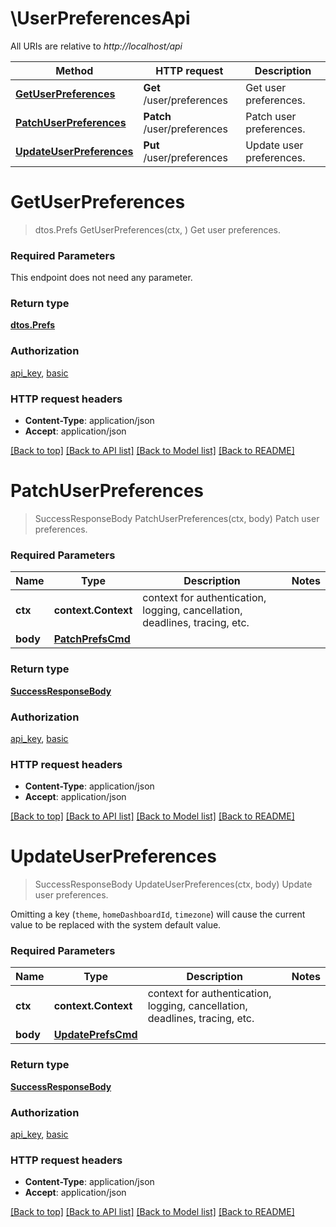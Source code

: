 # \UserPreferencesApi

All URIs are relative to *http://localhost/api*

Method | HTTP request | Description
------------- | ------------- | -------------
[**GetUserPreferences**](UserPreferencesApi.md#GetUserPreferences) | **Get** /user/preferences | Get user preferences.
[**PatchUserPreferences**](UserPreferencesApi.md#PatchUserPreferences) | **Patch** /user/preferences | Patch user preferences.
[**UpdateUserPreferences**](UserPreferencesApi.md#UpdateUserPreferences) | **Put** /user/preferences | Update user preferences.


# **GetUserPreferences**
> dtos.Prefs GetUserPreferences(ctx, )
Get user preferences.

### Required Parameters
This endpoint does not need any parameter.

### Return type

[**dtos.Prefs**](dtos.Prefs.md)

### Authorization

[api_key](../README.md#api_key), [basic](../README.md#basic)

### HTTP request headers

 - **Content-Type**: application/json
 - **Accept**: application/json

[[Back to top]](#) [[Back to API list]](../README.md#documentation-for-api-endpoints) [[Back to Model list]](../README.md#documentation-for-models) [[Back to README]](../README.md)

# **PatchUserPreferences**
> SuccessResponseBody PatchUserPreferences(ctx, body)
Patch user preferences.

### Required Parameters

Name | Type | Description  | Notes
------------- | ------------- | ------------- | -------------
 **ctx** | **context.Context** | context for authentication, logging, cancellation, deadlines, tracing, etc.
  **body** | [**PatchPrefsCmd**](PatchPrefsCmd.md)|  | 

### Return type

[**SuccessResponseBody**](SuccessResponseBody.md)

### Authorization

[api_key](../README.md#api_key), [basic](../README.md#basic)

### HTTP request headers

 - **Content-Type**: application/json
 - **Accept**: application/json

[[Back to top]](#) [[Back to API list]](../README.md#documentation-for-api-endpoints) [[Back to Model list]](../README.md#documentation-for-models) [[Back to README]](../README.md)

# **UpdateUserPreferences**
> SuccessResponseBody UpdateUserPreferences(ctx, body)
Update user preferences.

Omitting a key (`theme`, `homeDashboardId`, `timezone`) will cause the current value to be replaced with the system default value.

### Required Parameters

Name | Type | Description  | Notes
------------- | ------------- | ------------- | -------------
 **ctx** | **context.Context** | context for authentication, logging, cancellation, deadlines, tracing, etc.
  **body** | [**UpdatePrefsCmd**](UpdatePrefsCmd.md)|  | 

### Return type

[**SuccessResponseBody**](SuccessResponseBody.md)

### Authorization

[api_key](../README.md#api_key), [basic](../README.md#basic)

### HTTP request headers

 - **Content-Type**: application/json
 - **Accept**: application/json

[[Back to top]](#) [[Back to API list]](../README.md#documentation-for-api-endpoints) [[Back to Model list]](../README.md#documentation-for-models) [[Back to README]](../README.md)

